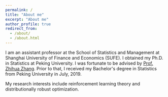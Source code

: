 ```yaml
---
permalink: /
title: "About me"
excerpt: "About me"
author_profile: true
redirect_from: 
  - /about/
  - /about.html
---
```


I am an assistant professor at the School of Statistics and Management at Shanghai University of Finance and Economics (SUFE). 
I obtained my Ph.D. in Statistics at Peking University. 
I was fortunate to be advised by [Prof. Zhihua Zhang](https://www.math.pku.edu.cn/teachers/zhzhang/). 
Prior to that, I received my Bachelor's degree in Statistics from Peking University in July, 2019.

My research interests include reinforcement learning theory and distributionally robust optimization.
